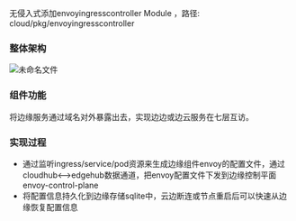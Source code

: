 无侵入式添加envoyingresscontroller Module ，路径: cloud/pkg/envoyingresscontroller

### 整体架构

![未命名文件](https://tva1.sinaimg.cn/large/008i3skNly1gpybwdl7r5j30oc0swmyg.jpg)

### 组件功能

将边缘服务通过域名对外暴露出去，实现边边或边云服务在七层互访。

### 实现过程

- 通过监听ingress/service/pod资源来生成边缘组件envoy的配置文件，通过cloudhub<-->edgehub数据通道，把envoy配置文件下发到边缘控制平面envoy-control-plane
- 将配置信息持久化到边缘存储sqlite中，云边断连或节点重启后可以快速从边缘恢复配置信息

